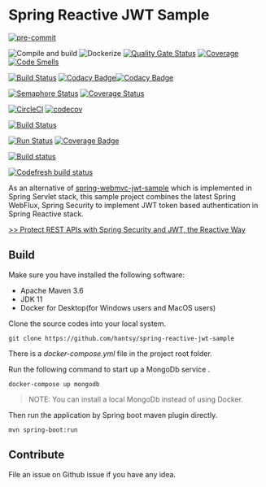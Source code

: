 # Spring Reactive JWT Sample

[![pre-commit](https://img.shields.io/badge/pre--commit-enabled-brightgreen?logo=pre-commit&logoColor=white)](https://github.com/pre-commit/pre-commit)

![Compile and build](https://github.com/hantsy/spring-reactive-jwt-sample/workflows/build/badge.svg)
![Dockerize](https://github.com/hantsy/spring-reactive-jwt-sample/workflows/dockerize/badge.svg)
[![Quality Gate Status](https://sonarcloud.io/api/project_badges/measure?project=hantsy_spring-reactive-jwt-sample&metric=alert_status)](https://sonarcloud.io/dashboard?id=hantsy_spring-reactive-jwt-sample)
[![Coverage](https://sonarcloud.io/api/project_badges/measure?project=hantsy_spring-reactive-jwt-sample&metric=coverage)](https://sonarcloud.io/dashboard?id=hantsy_spring-reactive-jwt-sample)
[![Code Smells](https://sonarcloud.io/api/project_badges/measure?project=hantsy_spring-reactive-jwt-sample&metric=code_smells)](https://sonarcloud.io/dashboard?id=hantsy_spring-reactive-jwt-sample)

[![Build Status](https://travis-ci.com/hantsy/spring-reactive-jwt-sample.svg?branch=master)](https://travis-ci.com/hantsy/spring-reactive-jwt-sample)
[![Codacy Badge](https://app.codacy.com/project/badge/Grade/14860630dabd4e6eb98488723868a728)](https://www.codacy.com/manual/hantsy/spring-reactive-jwt-sample?utm_source=github.com&amp;utm_medium=referral&amp;utm_content=hantsy/spring-reactive-jwt-sample&amp;utm_campaign=Badge_Grade)[![Codacy Badge](https://app.codacy.com/project/badge/Coverage/14860630dabd4e6eb98488723868a728)](https://www.codacy.com/manual/hantsy/spring-reactive-jwt-sample?utm_source=github.com&utm_medium=referral&utm_content=hantsy/spring-reactive-jwt-sample&utm_campaign=Badge_Coverage)

[![Semaphore Status](https://hantsy.semaphoreci.com/badges/spring-reactive-jwt-sample.svg)](https://hantsy.semaphoreci.com/badges/spring-reactive-jwt-sample.svg)
[![Coverage Status](https://coveralls.io/repos/github/hantsy/spring-reactive-jwt-sample/badge.svg?branch=master)](https://coveralls.io/github/hantsy/spring-reactive-jwt-sample?branch=master)

[![CircleCI](https://circleci.com/gh/hantsy/spring-reactive-jwt-sample.svg?style=svg)](https://circleci.com/gh/hantsy/spring-reactive-jwt-sample)
[![codecov](https://codecov.io/gh/hantsy/spring-reactive-jwt-sample/branch/master/graph/badge.svg)](https://codecov.io/gh/hantsy/spring-reactive-jwt-sample)

[![Build Status](https://cloud.drone.io/api/badges/hantsy/spring-reactive-jwt-sample/status.svg)](https://cloud.drone.io/hantsy/spring-reactive-jwt-sample)

[![Run Status](https://api.shippable.com/projects/5f1a44e33a77910007dd8282/badge?branch=master)](https://app.shippable.com/github/hantsy/spring-reactive-jwt-sample/dashboard)
[![Coverage Badge](https://api.shippable.com/projects/5f1a44e33a77910007dd8282/coverageBadge?branch=master)](https://app.shippable.com/github/hantsy/spring-reactive-jwt-sample/dashboard)

[![Build status](https://ci.appveyor.com/api/projects/status/n217cgnf22rkpnwy?svg=true)](https://ci.appveyor.com/project/hantsy/spring-reactive-jwt-sample-7fhef)

[![Codefresh build status]( https://g.codefresh.io/api/badges/pipeline/hantsy/spring-reactive-jwt-sample%2Fbuild?type=cf-2&key=eyJhbGciOiJIUzI1NiJ9.NWI4ZGZjMjM0MDc1NmYwMDAxNTViZGQw.xqU1hpod9YdRPhYJdXP462qUlgfdimLXU9CqZCC2MYw)]( https://g.codefresh.io/pipelines/edit/new/builds?id=5fcba0d054e90922d62934dd&pipeline=build&projects=spring-reactive-jwt-sample&projectId=5fcb9e7484fbdc2cb6bf1a5b)


As an alternative of  [spring-webmvc-jwt-sample](https://github.com/hantsy/spring-webmvc-jwt-sample) which is implemented in Spring Servlet stack,  this sample project combines the latest Spring WebFlux, Spring Security to implement JWT token based authentication in Spring Reactive stack.

[>> Protect REST APIs with Spring Security and JWT, the Reactive Way](./docs/GUIDE.md)

## Build

Make sure you have installed the following software:

* Apache Maven 3.6
* JDK 11
* Docker for Desktop(for Windows users and MacOS users)

Clone the source codes into your local system.

```
git clone https://github.com/hantsy/spring-reactive-jwt-sample
```

There is a *docker-compose.yml* file in the project root folder.

Run the following command to start up a MongoDb service .

```
docker-compose up mongodb
```

> NOTE: You can install a local MongoDb instead of using Docker.

Then run the application by Spring boot maven plugin directly.

```
mvn spring-boot:run
```

## Contribute

File an issue on Github issue if you have any idea.
